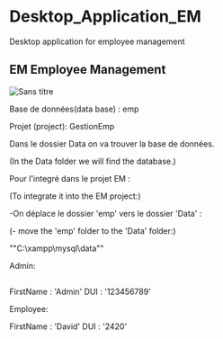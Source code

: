 # Desktop_Application_EM
Desktop application for employee management
## EM Employee Management

![Sans titre](https://user-images.githubusercontent.com/79658236/212333135-adc8a466-1891-4faa-a30e-122aea8b1add.gif)

Base de données(data base) : emp

Projet (project): GestionEmp

Dans le dossier Data on va trouver la base de données.

(In the Data folder we will find the database.)

Pour l'integré dans le projet EM :

(To integrate it into the EM project:)
      
-On déplace le dossier 'emp' vers le dossier 'Data' :

(- move the 'emp' folder to the 'Data' folder:)
                
""C:\xampp\mysql\data""

Admin:

## 

FirstName : 'Admin'
DUI : '123456789'

Employee:

FirstName : 'David'
DUI : '2420'
